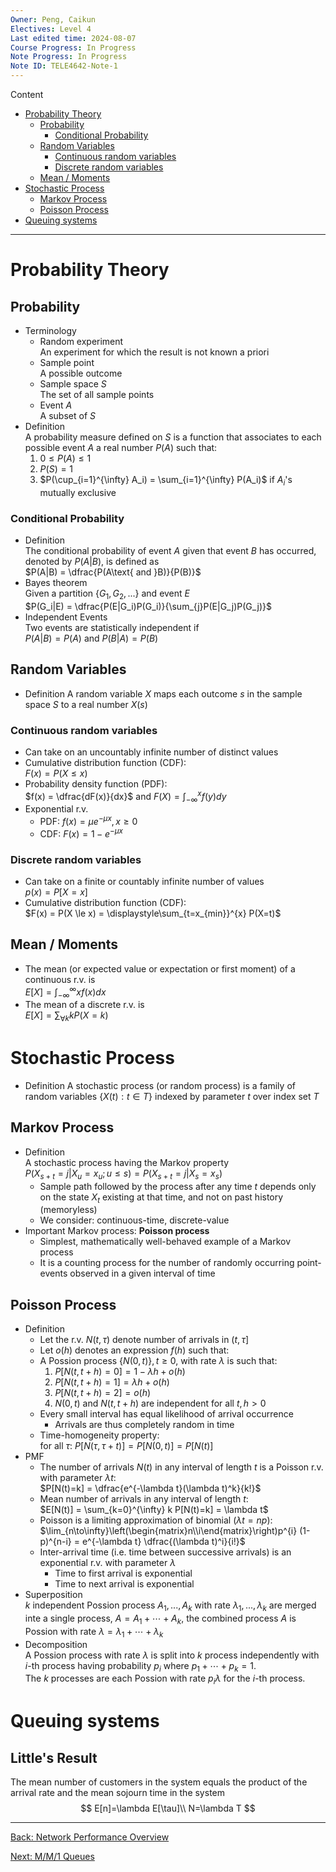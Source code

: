 ```yaml
---
Owner: Peng, Caikun
Electives: Level 4
Last edited time: 2024-08-07
Course Progress: In Progress
Note Progress: In Progress
Note ID: TELE4642-Note-1
---
```


Content
- [Probability Theory](#probability-theory)
  - [Probability](#probability)
    - [Conditional Probability](#conditional-probability)
  - [Random Variables](#random-variables)
    - [Continuous random variables](#continuous-random-variables)
    - [Discrete random variables](#discrete-random-variables)
  - [Mean / Moments](#mean--moments)
- [Stochastic Process](#stochastic-process)
  - [Markov Process](#markov-process)
  - [Poisson Process](#poisson-process)
- [Queuing systems](#queuing-systems)

---

# Probability Theory
## Probability
- Terminology
  - Random experiment  
    An experiment for which the result is not known a priori
  - Sample point  
    A possible outcome
  - Sample space $S$  
    The set of all sample points
  - Event $A$  
    A subset of $S$  
- Definition  
  A probability measure defined on $S$ is a 
  function that associates to each possible 
  event $A$ a real number $P(A)$ such that:  
  1. $0 \le P(A) \le 1$  
  2. $P(S) = 1$  
  3. $P(\cup_{i=1}^{\infty} A_i) = \sum_{i=1}^{\infty} P(A_i)$ if $A_i$'s mutually exclusive
### Conditional Probability
- Definition  
  The conditional probability of event $A$ given that event $B$ has occurred, denoted by $P(A|B)$, is defined as  
  $P(A|B) = \dfrac{P(A\text{ and }B)}{P(B)}$
- Bayes theorem  
  Given a partition $\{G_1, G_2, ...\}$ and event $E$   
  $P(G_i|E) = \dfrac{P(E|G_i)P(G_i)}{\sum_{j}P(E|G_j)P(G_j)}$
- Independent Events  
  Two events are statistically independent if  
  $P(A|B) = P(A)$ and $P(B|A) = P(B)$
## Random Variables  
- Definition
  A random variable $X$ maps each outcome $s$ 
  in the sample space $S$ to a real number $X(s)$
### Continuous random variables
- Can take on an uncountably infinite 
  number of distinct values
- Cumulative distribution function (CDF):  
  $F(x) = P(X \le x)$
- Probability density function (PDF):  
  $f(x) = \dfrac{dF(x)}{dx}$ and 
  $F(X) = \int_{-\infty}^{x} f(y)dy$
- Exponential r.v.
  - PDF: $f(x) = \mu e^{-\mu x},x\ge0$
  - CDF: $F(x) = 1 - e^{-\mu x}$
### Discrete random variables
- Can take on a finite or countably infinite 
  number of values  
  $p(x) = P[X=x]$
- Cumulative distribution function (CDF):  
  $F(x) = P(X \le x) = \displaystyle\sum_{t=x_{min}}^{x} P(X=t)$
## Mean / Moments
- The mean (or expected value or expectation or first moment) 
  of a continuous r.v. is  
  $E[X] = \int_{-\infty}^{\infty}xf(x)dx$
- The mean of a discrete r.v. is  
  $E[X] = \sum_{\forall k}k P(X=k)$

# Stochastic Process
- Definition
  A stochastic process (or random process) is a family of random variables $\{X(t): t \in T\}$ indexed by parameter $t$ over index set $T$
## Markov Process
- Definition  
  A stochastic process having the Markov property  
  $P(X_{s+t} = j | X_u = x_u; u \le s) = P(X_{s+t} = j | X_s = x_s)$
  - Sample path followed by the process after any time $t$ depends only on the state $X_t$ existing at that time, and not on past history (memoryless)
  - We consider: continuous-time, discrete-value
- Important Markov process: **Poisson process**
  - Simplest, mathematically well-behaved example of a Markov process
  - It is a counting process for the number of randomly occurring point-events observed in a given interval of time
## Poisson Process
- Definition  
  - Let the r.v. $N(t,\tau)$ denote number of arrivals in $(t,\tau]$  
  - Let $o(h)$ denotes an expression $f(h)$ such that:  
  - A Possion process $\{N(0,t)\}, t \ge 0$, with rate $\lambda$ is such that: 
    1. $P[N(t,t+h)=0] = 1 - \lambda h + o(h)$
    2. $P[N(t,t+h)=1] = \lambda h + o(h)$
    3. $P[N(t,t+h)=2] = o(h)$
    4. $N(0,t)$ and $N(t,t+h)$ are independent for all $t,h>0$  
  - Every small interval has equal likelihood of arrival occurrence  
    - Arrivals are thus completely random in time
  - Time-homogeneity property:  
    for all $\tau$: $P[N(\tau, \tau+t)] = P[N(0,t)] = P[N(t)]$
- PMF
  - The number of arrivals $N(t)$ in any interval of length $t$ is a Poisson r.v. with parameter $\lambda t$:  
    $P[N(t)=k] = \dfrac{e^{-\lambda t}(\lambda t)^k}{k!}$
  - Mean number of arrivals in any interval of length $t$:  
    $E[N(t)] = \sum_{k=0}^{\infty} k P[N(t)=k] = \lambda t$  
  - Poisson is a limiting approximation of binomial ($\lambda t = np$): 
    $\lim_{n\to\infty}\left(\begin{matrix}n\\i\end{matrix}\right)p^{i} (1-p)^{n-i} = e^{-\lambda t} \dfrac{(\lambda t)^i}{i!}$
  - Inter-arrival time (i.e. time between successive arrivals) is an exponential r.v. with parameter $\lambda$
    - Time to first arrival is exponential 
    - Time to next arrival is exponential
- Superposition  
  $k$ independent Possion process $A_1,...,A_k$ with rate $\lambda_1,...,\lambda_k$ are merged inte a single process, $A=A_1+\cdots+A_k$, the combined process $A$ is Possion with rate $\lambda = \lambda_1+\cdots+\lambda_k$
- Decomposition  
  A Possion process with rate $\lambda$ is split into $k$ process independently with $i$-th process having probability $p_i$ where $p_1+\cdots+p_k = 1$.  
  The $k$ processes are each Possion with rate $p_i \lambda$ for the $i$-th process.

# Queuing systems

## Little's Result

The mean number of customers in the system equals the product of the arrival rate and the mean sojourn time in the system
$$
E[n]=\lambda E[\tau]\\
N=\lambda T
$$





---
[Back: Network Performance Overview](<0. TELE4642 Network Performance Overview.md>)

[Next: M/M/1 Queues](<2. TELE4642 Lecture 2 MM1 Queues.md>)